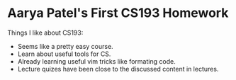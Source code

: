 # Aarya Patel's First CS193 Homework

Things I like about CS193:
- Seems like a pretty easy course.
- Learn about useful tools for CS.
- Already learning useful vim tricks like formating code.
- Lecture quizes have been close to the discussed content in lectures.
